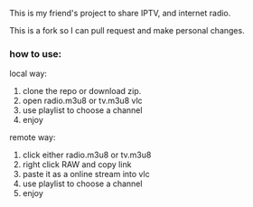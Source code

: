 This is my friend's project to share IPTV, and internet radio.

This is a fork so I can pull request and make personal changes.

### how to use:

local way:
1. clone the repo or download zip.
2. open radio.m3u8 or tv.m3u8 vlc
3. use playlist to choose a channel
4. enjoy

remote way:
1. click either radio.m3u8 or tv.m3u8
2. right click RAW and copy link
3. paste it as a online stream into vlc
4. use playlist to choose a channel
5. enjoy
